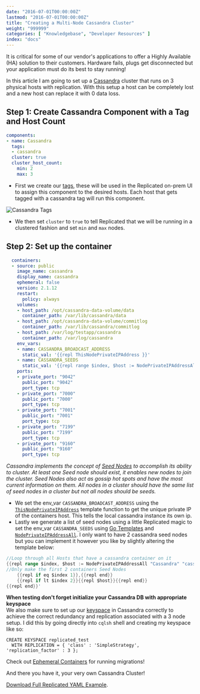 ```yaml
---
date: "2016-07-01T00:00:00Z"
lastmod: "2016-07-01T00:00:00Z"
title: "Creating a Multi-Node Cassandra Cluster"
weight: "999999"
categories: [ "Knowledgebase", "Developer Resources" ]
index: "docs"
---
```


It is critical for some of our vendor's applications to offer a Highly Available (HA) solution to their
customers. Hardware fails, plugs get disconnected but your application must do its best to stay running!

In this article I am going to set up a [Cassandra](http://cassandra.apache.org/) cluster that runs on
3 physical hosts with replication. With this setup a host can be completely lost and a new host can
replace it with 0 data loss.

## Step 1: Create Cassandra Component with a Tag and Host Count

```yaml
components:
- name: Cassandra
  tags:
  - cassandra
  cluster: true
  cluster_host_count:
    min: 2
    max: 3
```

- First we create our [tags](/docs/packaging-an-application/clustering/#tags), these will be used in the Replicated on-prem UI to assign this component to the desired hosts. Each host that gets tagged with a cassandra tag will run this component.

![Cassandra Tags](/static/cassandra-tags.png)

- We then set `cluster` to `true` to tell Replicated that we will be running in a clustered fashion and set `min` and `max` nodes.

## Step 2: Set up the container

```yaml
  containers:
  - source: public
    image_name: cassandra
    display_name: cassandra
    ephemeral: false
    version: 2.1.12
    restart:
      policy: always
    volumes:
    - host_path: /opt/cassandra-data-volume/data
      container_path: /var/lib/cassandra/data
    - host_path: /opt/cassandra-data-volume/commitlog
      container_path: /var/lib/cassandra/commitlog
    - host_path: /var/log/testapp/cassandra
      container_path: /var/log/cassandra
    env_vars:
    - name: CASSANDRA_BROADCAST_ADDRESS
      static_val: '{{repl ThisNodePrivateIPAddress }}'
    - name: CASSANDRA_SEEDS
      static_val: '{{repl range $index, $host := NodePrivateIPAddressAll "Cassandra" "cassandra" }}{{repl if eq $index 1}},{{repl end}}{{repl if lt $index 2}}{{repl $host}}{{repl end}}{{repl end}}'
    ports:
    - private_port: "9042"
      public_port: "9042"
      port_type: tcp
    - private_port: "7000"
      public_port: "7000"
      port_type: tcp
    - private_port: "7001"
      public_port: "7001"
      port_type: tcp
    - private_port: "7199"
      public_port: "7199"
      port_type: tcp
    - private_port: "9160"
      public_port: "9160"
      port_type: tcp
```

*Cassandra implements the concept of [Seed Nodes](http://wiki.apache.org/cassandra/FAQ#seed) to
accomplish its ability to cluster. At least one Seed node should exist, it enables new nodes to
join the cluster. Seed Nodes also act as gossip hot spots and have the most current information
on them. All nodes in a cluster should have the same list of seed nodes in a cluster but not all
nodes should be seeds.*

- We set the env_var `CASSANDRA_BROADCAST_ADDRESS` using the [`ThisNodePrivateIPAddress`](/docs/packaging-an-application/template-functions/#thisnodeprivateipaddress) template function to get the unique private IP of the containers host. This tells the local cassandra instance its own ip.
- Lastly we generate a list of seed nodes using a little Replicated magic to set the env_var `CASSANDRA_SEEDS` using [Go Templates](/docs/packaging-an-application/template-functions/) and [`NodePrivateIPAddressAll`](/docs/packaging-an-application/template-functions/#NodePrivateIPAddressAll). I only want to have 2 cassandra seed nodes but you can implement it however you like by slightly altering the template below:

```go
//Loop through all Hosts that have a cassandra container on it
{{repl range $index, $host := NodePrivateIPAddressAll "Cassandra" "cassandra" }}
//Only make the first 2 containers Seed Nodes
	{{repl if eq $index 1}},{{repl end}}
	{{repl if lt $index 2}}{{repl $host}}{{repl end}}
{{repl end}}'
```

**When testing don't forget initialize your Cassandra DB with appropriate keyspace**  
We also make sure to set up our [keyspace](https://docs.datastax.com/en/cql/3.0/cql/cql_reference/create_keyspace_r.html) in
Cassandra correctly to achieve the correct redundancy and replication associated with a 3 node setup. I did
this by going directly into `cqlsh` shell and creating my keyspace like so:

```text
CREATE KEYSPACE replicated_test
  WITH REPLICATION = { 'class' : 'SimpleStrategy', 'replication_factor' : 3 };
```

Check out [Ephemeral Containers](/docs/packaging-an-application/components-and-containers/#ephemeral)
for running migrations!

And there you have it, your very own Cassandra Cluster!

[Download Full Replicated YAML Example](https://github.com/replicatedhq/repl-yaml-samples/blob/master/apps/replicated_cassandra_cluster.yml).
